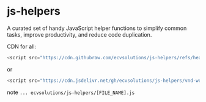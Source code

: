 # js-helpers
A curated set of handy JavaScript helper functions to simplify common tasks, improve productivity, and reduce code duplication.

CDN for all:
```js
<script src="https://cdn.githubraw.com/ecvsolutions/js-helpers/refs/heads/main/vnd-words.js"></script>
```
or
```js
<script src="https://cdn.jsdelivr.net/gh/ecvsolutions/js-helpers/vnd-words.js"></script>
```

note
`... ecvsolutions/js-helpers/[FILE_NAME].js`

